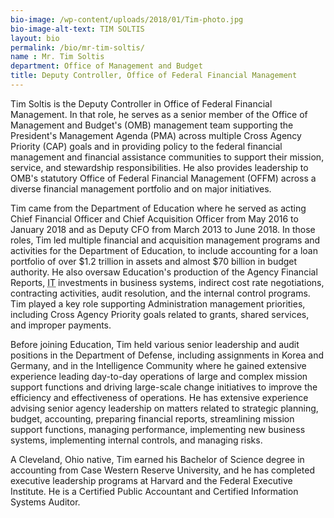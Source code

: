 ```yaml
---
bio-image: /wp-content/uploads/2018/01/Tim-photo.jpg
bio-image-alt-text: TIM SOLTIS
layout: bio
permalink: /bio/mr-tim-soltis/
name : Mr. Tim Soltis
department: Office of Management and Budget
title: Deputy Controller, Office of Federal Financial Management
---
```

  Tim Soltis is the Deputy Controller in Office of Federal Financial Management. In that role, he serves as a
             senior member of the Office of Management and Budget&#39;s (OMB) management team supporting the
             President&#39;s Management Agenda (PMA) across multiple Cross Agency Priority (CAP) goals and in
             providing policy to the federal financial management and financial assistance communities to support
             their mission, service, and stewardship responsibilities. He also provides leadership to OMB&#39;s statutory
             Office of Federal Financial Management (OFFM) across a diverse financial management portfolio and on
             major initiatives.
             
   Tim came from the Department of Education where he served as acting Chief Financial Officer and Chief Acquisition Officer from May 2016 to January 2018 and as Deputy CFO from March 2013 to June 2018. In those roles, Tim led multiple financial and acquisition management programs and activities for the Department of Education, to include accounting for a loan portfolio of over $1.2 trillion in assets and almost $70 billion in budget authority. He also oversaw Education's production of the Agency Financial Reports, <abbr title="Information Technology">IT</abbr> investments in business systems, indirect cost rate negotiations, contracting activities, audit resolution, and the internal control programs. Tim played a key role supporting Administration management priorities, including Cross Agency Priority goals related to grants, shared services, and improper payments.
             
   Before joining Education, Tim held various senior leadership and audit positions in the Department of Defense, including assignments in Korea and Germany, and in the Intelligence Community where he gained extensive experience leading day-to-day operations of large and complex mission support functions and driving large-scale change initiatives to improve the efficiency and effectiveness of operations. He has extensive experience advising senior agency leadership on matters related to strategic planning, budget, accounting, preparing financial reports, streamlining mission support functions, managing performance, implementing new business systems, implementing internal controls, and managing risks.
             
   A Cleveland, Ohio native, Tim earned his Bachelor of Science degree in accounting from Case Western Reserve University, and he has completed executive leadership programs at Harvard and the Federal Executive Institute. He is a Certified Public Accountant and Certified Information Systems Auditor.

